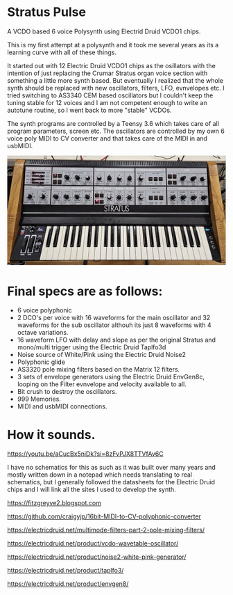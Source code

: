 # Stratus Pulse

A VCDO based 6 voice Polysynth using Electrid Druid VCDO1 chips.

This is my first attempt at a polysynth and it took me several years as its a learning curve with all of these things.

It started out with 12 Electric Druid VCDO1 chips as the osillators with the intention of just replacing the Crumar Stratus organ voice section with something a little more synth based. But eventually I realized that the whole synth should be replaced with new oscillators, filters, LFO, evnvelopes etc. I tried switching to AS3340 CEM based oscillators but I couldn't keep the tuning stable for 12 voices and I am not competent enough to write an autotune routine, so I went back to more "stable" VCDOs.

The synth programs are controlled by a Teensy 3.6 which takes care of all program parameters, screen etc. The oscillators are controlled by my own 6 voice poly MIDI to CV converter and that takes care of the MIDI in and usbMIDI.

![Synth](photos/synth.jpg)

# Final specs are as follows:

* 6 voice polyphonic
* 2 DCO's per voice with 16 waveforms for the main oscillator and 32 waveforms for the sub oscillator althouh its just 8 waveforms with 4 octave variations.
* 16 waveform LFO with delay and slope as per the original Stratus and mono/multi trigger using the Electric Druid Taplfo3d
* Noise source of White/Pink using the Electric Druid Noise2
* Polyphonic glide
* AS3320 pole mixing filters based on the Matrix 12 filters.
* 3 sets of envelope generators using the Electric Druid EnvGen8c, looping on the Filter evnvelope and velocity available to all.
* Bit crush to destroy the oscillators.
* 999 Memories.
* MIDI and usbMIDI connections.

# How it sounds.

https://youtu.be/aCucBx5niDk?si=8zFvPJX8TTVfAv6C

I have no schematics for this as such as it was built over many years and mostly written down in a notepad which needs translating to real schematics, but I generally followed the datasheets for the Electric Druid chips and I will link all the sites I used to develop the synth.

https://fitzgreyve2.blogspot.com

https://github.com/craigyjp/16bit-MIDI-to-CV-polyphonic-converter

https://electricdruid.net/multimode-filters-part-2-pole-mixing-filters/

https://electricdruid.net/product/vcdo-wavetable-oscillator/

https://electricdruid.net/product/noise2-white-pink-generator/

https://electricdruid.net/product/taplfo3/

https://electricdruid.net/product/envgen8/


